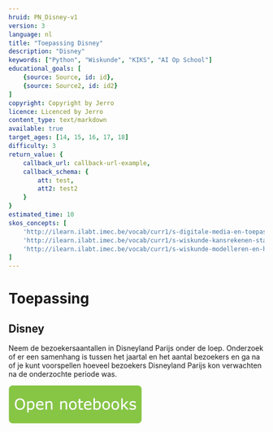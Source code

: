 ```yaml
---
hruid: PN_Disney-v1
version: 3
language: nl
title: "Toepassing Disney"
description: "Disney"
keywords: ["Python", "Wiskunde", "KIKS", "AI Op School"]
educational_goals: [
    {source: Source, id: id}, 
    {source: Source2, id: id2}
]
copyright: Copyright by Jerro
licence: Licenced by Jerro
content_type: text/markdown
available: true
target_ages: [14, 15, 16, 17, 18]
difficulty: 3
return_value: {
    callback_url: callback-url-example,
    callback_schema: {
        att: test,
        att2: test2
    }
}
estimated_time: 10
skos_concepts: [
    'http://ilearn.ilabt.imec.be/vocab/curr1/s-digitale-media-en-toepassingen', 
    'http://ilearn.ilabt.imec.be/vocab/curr1/s-wiskunde-kansrekenen-statistiek',
    'http://ilearn.ilabt.imec.be/vocab/curr1/s-wiskunde-modelleren-en-heuristiek'
]
---
```

# Toepassing
## Disney
Neem de bezoekersaantallen in Disneyland Parijs onder de loep. Onderzoek of er een samenhang is tussen het jaartal en het aantal bezoekers en ga na of je kunt voorspellen hoeveel bezoekers Disneyland Parijs kon verwachten na de onderzochte periode was.

[![](embed/Knop.png "Knop")](https://kiks.ilabt.imec.be/jupyterhub/?id=0306 "Notebooks Oefenen met Data")